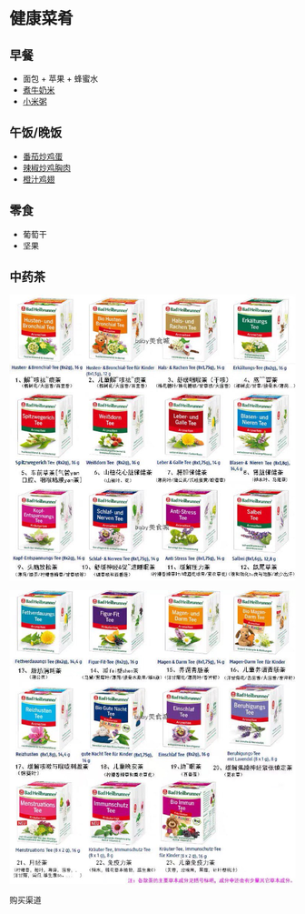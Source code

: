# 健康菜肴

## 早餐
- 面包 + 苹果 + 蜂蜜水
- [煮牛奶米](https://www.xiachufang.com/recipe/106939425/)
- [小米粥](https://www.xiachufang.com/recipe/106183035/)

## 午饭/晚饭
- [番茄炒鸡蛋](https://lanfanapp.com/recipe/2039/)
- [辣椒炒鸡胸肉](https://www.xiachufang.com/recipe/106941639/)
- [橙汁鸡翅](https://www.xiachufang.com/recipe/106966563/)

## 零食
- 葡萄干
- 坚果

## 中药茶
![](https://raw.githubusercontent.com/Xiang-Family/zuxun/main/img/tee1.jpg)

![](https://github.com/Xiang-Family/zuxun/blob/main/img/tee2.jpg?raw=true)



购买渠道